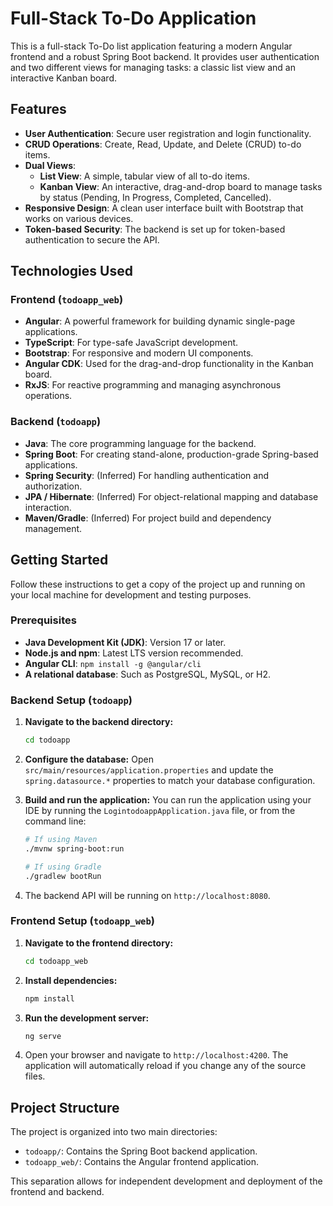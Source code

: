 # Full-Stack To-Do Application

This is a full-stack To-Do list application featuring a modern Angular frontend and a robust Spring Boot backend. It provides user authentication and two different views for managing tasks: a classic list view and an interactive Kanban board.

## Features

- **User Authentication**: Secure user registration and login functionality.
- **CRUD Operations**: Create, Read, Update, and Delete (CRUD) to-do items.
- **Dual Views**:
  - **List View**: A simple, tabular view of all to-do items.
  - **Kanban View**: An interactive, drag-and-drop board to manage tasks by status (Pending, In Progress, Completed, Cancelled).
- **Responsive Design**: A clean user interface built with Bootstrap that works on various devices.
- **Token-based Security**: The backend is set up for token-based authentication to secure the API.

## Technologies Used

### Frontend (`todoapp_web`)

- **Angular**: A powerful framework for building dynamic single-page applications.
- **TypeScript**: For type-safe JavaScript development.
- **Bootstrap**: For responsive and modern UI components.
- **Angular CDK**: Used for the drag-and-drop functionality in the Kanban board.
- **RxJS**: For reactive programming and managing asynchronous operations.

### Backend (`todoapp`)

- **Java**: The core programming language for the backend.
- **Spring Boot**: For creating stand-alone, production-grade Spring-based applications.
- **Spring Security**: (Inferred) For handling authentication and authorization.
- **JPA / Hibernate**: (Inferred) For object-relational mapping and database interaction.
- **Maven/Gradle**: (Inferred) For project build and dependency management.

## Getting Started

Follow these instructions to get a copy of the project up and running on your local machine for development and testing purposes.

### Prerequisites

- **Java Development Kit (JDK)**: Version 17 or later.
- **Node.js and npm**: Latest LTS version recommended.
- **Angular CLI**: `npm install -g @angular/cli`
- **A relational database**: Such as PostgreSQL, MySQL, or H2.

### Backend Setup (`todoapp`)

1.  **Navigate to the backend directory:**
    ```bash
    cd todoapp
    ```

2.  **Configure the database:**
    Open `src/main/resources/application.properties` and update the `spring.datasource.*` properties to match your database configuration.

3.  **Build and run the application:**
    You can run the application using your IDE by running the `LogintodoappApplication.java` file, or from the command line:
    ```bash
    # If using Maven
    ./mvnw spring-boot:run

    # If using Gradle
    ./gradlew bootRun
    ```

4.  The backend API will be running on `http://localhost:8080`.

### Frontend Setup (`todoapp_web`)

1.  **Navigate to the frontend directory:**
    ```bash
    cd todoapp_web
    ```

2.  **Install dependencies:**
    ```bash
    npm install
    ```

3.  **Run the development server:**
    ```bash
    ng serve
    ```

4.  Open your browser and navigate to `http://localhost:4200`. The application will automatically reload if you change any of the source files.

## Project Structure

The project is organized into two main directories:

- `todoapp/`: Contains the Spring Boot backend application.
- `todoapp_web/`: Contains the Angular frontend application.

This separation allows for independent development and deployment of the frontend and backend.
